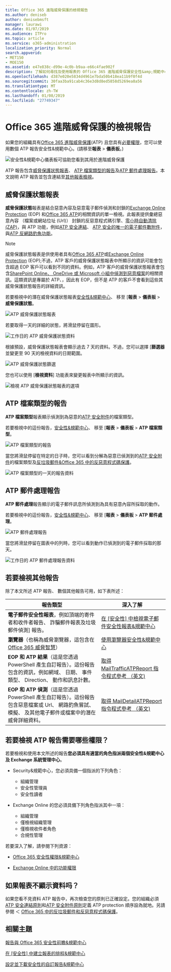 ```yaml
---
title: Office 365 進階威脅保護的檢視報告
ms.author: deniseb
author: denisebmsft
manager: laurawi
ms.date: 01/07/2019
ms.audience: ITPro
ms.topic: article
ms.service: o365-administration
localization_priority: Normal
search.appverid:
- MET150
- MOE150
ms.assetid: e47e838c-d99e-4c0b-b9aa-e66c4fae902f
description: 了解如何尋找及使用報表的 Office 365 進階威脅保護安全性&amp;規範中心。
ms.openlocfilehash: d387e020e5834d4961e7bda50b418ea11b9f0f4d
ms.sourcegitcommit: 30faa3ba91cab4c36e3d8d8ed5858d5269ea8a56
ms.translationtype: MT
ms.contentlocale: zh-TW
ms.lasthandoff: 01/08/2019
ms.locfileid: "27749347"
---
```

# <a name="view-reports-for-office-365-advanced-threat-protection"></a>Office 365 進階威脅保護的檢視報告

如果您的組織具有[Office 365 進階威脅保護](office-365-atp.md)(ATP) 且您具有[必要權限](#what-permissions-are-needed-to-view-these-reports)，您可以使用數個 ATP 報告安全性&amp;規範中心。(請移至**報表** \> **儀表板**。)
  
![安全性&amp;規範中心儀表板可協助您看到其用於進階威脅保護](media/6b213d34-adbb-44af-8549-be9a7e2db087.png)
  
ATP 報告包含[威脅保護狀態報表](#threat-protection-status-report)、 [ATP 檔案類型的報告](#atp-file-types-report)及[ATP 郵件處理報告](#atp-message-disposition-report)。本文說明 ATP 報告並包含連結至[其他報表檢視](#additional-reports-to-view)。
  
## <a name="threat-protection-status-report"></a>威脅保護狀態報表

**威脅保護狀態**報表是結合惡意內容及惡意電子郵件偵測和封鎖的[Exchange Online Protection](eop/exchange-online-protection-overview.md) (EOP) 和[Office 365 ATP](office-365-atp.md)的相關資訊的單一檢視。此報表提供彙總惡意內容 （檔案或網站位址 (Url)） 封鎖的反惡意程式碼引擎、[零小時自動清除 (ZAP)](zero-hour-auto-purge.md)，與 ATP 功能，例如[ATP 安全連結](atp-safe-links.md)、 [ATP 安全的唯一的電子郵件數附件](atp-safe-attachments.md)，與[ATP 反網路釣魚功能](atp-anti-phishing.md)。

> [!NOTE]
> 威脅保護狀態報表是供使用者具有[Office 365 ATP](office-365-atp.md)或[Exchange Online Protection](eop/exchange-online-protection-eop.md) (EOP);不過，ATP 客戶的威脅保護狀態報表中所顯示的資訊可能會包含超過 EOP 客戶可以看到不同的資料。例如，ATP 客戶的威脅保護狀態報表會包含[SharePoint Online、 OneDrive 或 Microsoft 小組中偵測到惡意檔案](atp-for-spo-odb-and-teams.md)的相關資訊。這類資訊是專屬於 ATP、，因此有 EOP，但不是 ATP 的客戶不會看到這些其威脅保護狀態報告的詳細資訊。
  
若要檢視中的潛在威脅保護狀態報表[安全性&amp;規範中心](https://security.microsoft.com)、 移至 [**報表** \> **儀表板** \> **威脅保護狀態**。
  
![ATP 威脅保護狀態報表](media/6bdd41eb-62e0-423b-9fd4-d1d5baf0cbd5.png)
  
若要取得一天的詳細的狀態，將滑鼠停留在圖形。
  
![工作日的 ATP 威脅保護狀態資料](media/d5c2c6ad-c002-4985-a032-c866e46fdea8.png)
  
根據預設，威脅保護狀態報表會顯示過去 7 天的資料。不過，您可以選擇 [**篩選器**並變更至 90 天的檢視資料的日期範圍。 
  
![ATP 威脅保護狀態篩選](media/4f703369-642b-402b-9758-b9c828283410.png)
  
您也可以使用 [**檢視資料**] 功能表來變更報表中所顯示的資訊。 
  
![檢視 ATP 威脅保護狀態報表的選項](media/4959bf8c-d192-4542-b00b-184e101e7513.png)
  
## <a name="atp-file-types-report"></a>ATP 檔案類型的報告

**ATP 檔案類型**報表顯示偵測到為惡意的[ATP 安全附件](atp-safe-attachments.md)的檔案類型。
  
若要檢視中的這份報告，[安全性&amp;規範中心](https://security.microsoft.com)、 移至 [**報表** \> **儀表板** \> **ATP 檔案類型**。
  
![ATP 檔案類型的報告](media/6e3f5d33-79aa-4b2d-938c-6ef135d9e54c.png)
  
當您將滑鼠停留在特定的日子時，您可以看到分解為惡意已偵測到的[ATP 安全附件](atp-safe-attachments.md)的檔案類型及[反垃圾郵件&amp;Office 365 中的反惡意程式碼保護](anti-spam-and-anti-malware-protection.md)。
  
![ATP 檔案類型的一天的報告資料](media/10d18428-699a-41d2-a73e-be3a8214ada1.png)
  
## <a name="atp-message-disposition-report"></a>ATP 郵件處理報告

**ATP 郵件處理**報告顯示的電子郵件訊息所偵測到為具有惡意內容所採取的動作。 
  
若要檢視中的這份報告，[安全性&amp;規範中心](https://security.microsoft.com)、 移至 [**報表** \> **儀表板** \> **ATP 郵件處理**。
  
![ATP 郵件處理報告](media/b0ff65c4-53d3-496d-bafa-8937a5eb69e5.png)
  
當您將滑鼠停留在圖表中的列時，您可以看到動作已偵測到的電子郵件採取的那天。
  
![工作日的 ATP 郵件處理報告資料](media/68d2beb8-4b30-48c4-8ba6-5e8ab88ae456.png)
  
## <a name="additional-reports-to-view"></a>若要檢視其他報告

除了本文所述 ATP 報告、 數個其他報告可用，如下表所述：


|報告類型  |深入了解  |
|---------|---------|
|**電子郵件安全性報表**，例如頂端的寄件者和收件者報告、 詐騙郵件報表及垃圾郵件偵測] 報告。 | [在 [安全性] 中檢視電子郵件安全性報表&amp;規範中心](view-email-security-reports.md)        |
|**瀏覽器**（也稱為威脅瀏覽器，這包含在[Office 365 威脅智慧](office-365-ti.md)）     | [使用瀏覽器安全性&amp;規範中心](use-explorer-in-security-and-compliance.md)        |
|**EOP 和 ATP 結果**（這是您透過 PowerShell 產生自訂報告）。這份報告包含的資訊，例如網域、 日期、 事件類型、 Direction、 動作和訊息計數。  | [取得 MailTrafficATPReport 指令程式參考 （英文)](https://docs.microsoft.com/powershell/module/exchange/advanced-threat-protection/get-mailtrafficatpreport?view=exchange-ps) |
|**EOP 和 ATP 偵測**（這是您透過 PowerShell 產生自訂報告）。這份報告包含惡意檔案或 Url、 網路釣魚嘗試、 模擬、 及其他電子郵件或檔案中的潛在威脅詳細資料。   | [取得 MailDetailATPReport 指令程式參考 （英文)](https://docs.microsoft.com/powershell/module/exchange/advanced-threat-protection/get-maildetailatpreport?view=exchange-ps)        |

  
## <a name="what-permissions-are-needed-to-view-the-atp-reports"></a>若要檢視 ATP 報告需要哪些權限？

若要檢視和使用本文所述的報告**您必須具有適當的角色指派兩個安全性&amp;規範中心及 Exchange 系統管理中心**。

- Security&amp;規範中心，您必須具備一個指派的下列角色：
    - 組織管理
    - 安全性管理員
    - 安全性讀者

- Exchange Online 的您必須具備下列角色指派其中一項：
    - 組織管理
    - 僅檢視組織管理
    - 僅檢視收件者角色
    - 合規性管理

若要深入了解，請參閱下列資源：

- [Office 365 安全性權限&amp;規範中心](permissions-in-the-security-and-compliance-center.md)

- [Exchange Online 中的功能權限](https://docs.microsoft.com/exchange/permissions-exo/feature-permissions)
   
## <a name="what-if-the-reports-arent-showing-data"></a>如果報表不顯示資料吗？

如果您看不見資料 ATP 報告中，再次檢查您的原則已正確設定。您的組織必須[ATP 安全連結原則](set-up-atp-safe-links-policies.md)和[ATP 安全附件原則](set-up-atp-safe-attachments-policies.md)定義 ATP protection 順序設為就地。另請參閱 ＜ [Office 365 中的反垃圾郵件和反惡意程式碼保護](anti-spam-and-anti-malware-protection.md)。
  
## <a name="related-topics"></a>相關主題

[報告與 Office 365 安全性前瞻&amp;規範中心](reports-and-insights-in-security-and-compliance.md)
  
[在 [安全性] 中建立報表的排程&amp;規範中心](create-a-schedule-for-a-report.md)
  
[設定並下載安全性的自訂報告&amp;規範中心](set-up-and-download-a-custom-report.md)
  

